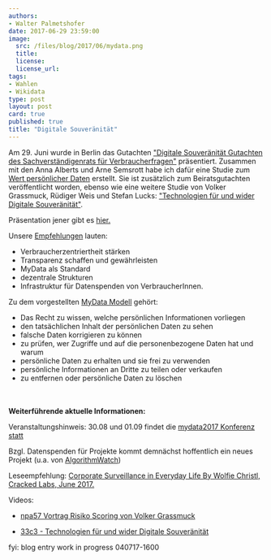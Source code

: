 ```yaml
---
authors: 
- Walter Palmetshofer
date: 2017-06-29 23:59:00
image:
  src: /files/blog/2017/06/mydata.png
  title: 
  license:
  license_url: 
tags:
- Wahlen
- Wikidata
type: post
layout: post
card: true
published: true
title: "Digitale Souveränität" 
---
```


Am 29. Juni wurde in Berlin das Gutachten ["Digitale Souveränität
Gutachten des Sachverständigenrats für Verbraucherfragen"](http://www.svr-verbraucherfragen.de/wp-content/uploads/Gutachten_Digitale_Souver%C3%A4nit%C3%A4t_.pdf) präsentiert. Zusammen mit den Anna Alberts und Arne Semsrott habe ich dafür eine Studie zum [Wert persönlicher Daten](http://www.svr-verbraucherfragen.de/wp-content/uploads/Open_Knowledge_Foundation_Studie.pdf) erstellt. Sie ist zusätzlich zum Beiratsgutachten veröffentlicht worden, ebenso wie eine weitere Studie von Volker Grassmuck, Rüdiger Weis und Stefan Lucks: ["Technologien für und wider Digitale Souveränität"](http://www.svr-verbraucherfragen.de/wp-content/uploads/Weis_Lucks_Grassmuck_Studie_.pdf). 

Präsentation jener gibt es [hier.](https://docs.google.com/presentation/d/13eVDm2fAIeNyu9ClZ1oRX8dB8pDhLGdSZ3SkY6kwJX4/edit#slide=id.g20f3ba2f05_1_273)


Unsere [Empfehlungen](https://github.com/okfde/okfn.de/blob/master/files/blog/2017/03/OKF-Der-Wert-pers%C3%B6nlicher-Daten-Empfehlungen.pdf) lauten:
- Verbraucherzentriertheit stärken
- Transparenz schaffen und gewährleisten
- MyData als Standard 
- dezentrale Strukturen
- Infrastruktur für Datenspenden von VerbraucherInnen.

Zu dem vorgestellten [MyData Modell](https://mydata.org/) gehört:

- Das Recht zu wissen, welche persönlichen Informationen vorliegen
- den tatsächlichen Inhalt der persönlichen Daten zu sehen
- falsche Daten korrigieren zu können
- zu prüfen, wer Zugriffe und auf die personenbezogene Daten hat und warum
- persönliche Daten zu erhalten und sie frei zu verwenden
- persönliche Informationen an Dritte zu teilen oder verkaufen
- zu entfernen oder persönliche Daten zu löschen




<br><br>
<b>Weiterführende aktuelle Informationen:</b>

Veranstaltungshinweis: 30.08 und 01.09 findet die [mydata2017 Konferenz statt](https://mydata2017.org/)

Bzgl. Datenspenden für Projekte kommt demnächst hoffentlich ein neues Projekt (u.a. von [AlgorithmWatch](https://algorithmwatch.org/en/))

Leseempfehlung:
[Corporate Surveillance in Everyday Life
By Wolfie Christl, Cracked Labs, June 2017.](http://crackedlabs.org/en/corporate-surveillance)

Videos:
- [npa57 Vortrag Risiko Scoring von Volker Grassmuck](https://www.youtube.com/watch?list=PLMoiP4YfunXKBa2BFh6EKG3OZhGsm0oME&v=i_Mx3a6zlio)

- [33c3 - Technologien für und wider Digitale Souveränität](https://media.ccc.de/v/33c3-8097-technologien_fur_und_wider_digitale_souveranitat)

fyi: blog entry work in progress 040717-1600
